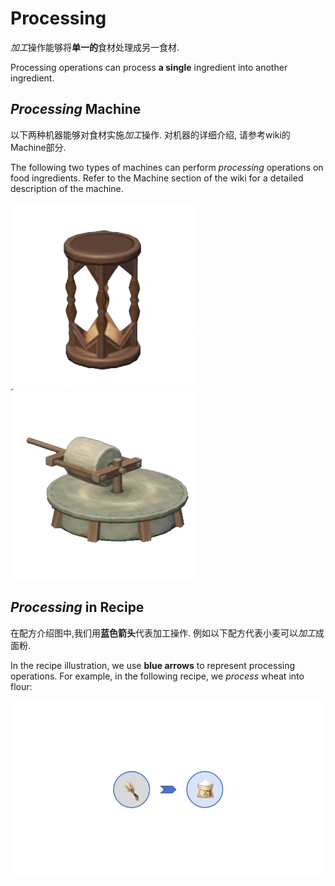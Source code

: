 # Processing

*加工*操作能够将**单一的**食材处理成另一食材.

Processing operations can process **a single** ingredient into another ingredient.

## *Processing* Machine
以下两种机器能够对食材实施*加工*操作. 对机器的详细介绍, 请参考wiki的Machine部分.

The following two types of machines can perform *processing* operations on food ingredients. Refer to the Machine section of the wiki for a detailed description of the machine.

![icon](../machine/AutoCold.png) ![icon](../machine/ManualCold.png)

## *Processing* in Recipe

在配方介绍图中,我们用**蓝色箭头**代表加工操作.
例如以下配方代表小麦可以*加工*成面粉.

In the recipe illustration, we use **blue arrows** to represent processing operations. For example, in the following recipe, we *process* wheat into flour:

![icon](./r_mf.png)

